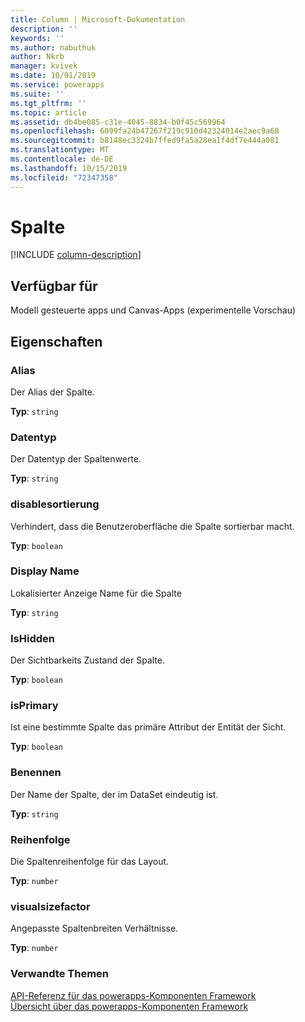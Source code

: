 ```yaml
---
title: Column | Microsoft-Dokumentation
description: ''
keywords: ''
ms.author: nabuthuk
author: Nkrb
manager: kvivek
ms.date: 10/01/2019
ms.service: powerapps
ms.suite: ''
ms.tgt_pltfrm: ''
ms.topic: article
ms.assetid: db4be085-c31e-4045-8834-b0f45c569964
ms.openlocfilehash: 6099fa24b47267f219c910d42324014e2aec9a68
ms.sourcegitcommit: b8148ec3324b7ffed9fa5a28ea1f4df7e444a081
ms.translationtype: MT
ms.contentlocale: de-DE
ms.lasthandoff: 10/15/2019
ms.locfileid: "72347358"
---
```

# <a name="column"></a>Spalte

[!INCLUDE [column-description](includes/column-description.md)]

## <a name="available-for"></a>Verfügbar für 

Modell gesteuerte apps und Canvas-Apps (experimentelle Vorschau)

## <a name="properties"></a>Eigenschaften

### <a name="alias"></a>Alias

Der Alias der Spalte.

**Typ**: `string`

### <a name="datatype"></a>Datentyp

Der Datentyp der Spaltenwerte.

**Typ**: `string`

### <a name="disablesorting"></a>disablesortierung

Verhindert, dass die Benutzeroberfläche die Spalte sortierbar macht.

**Typ**: `boolean`<br />

### <a name="displayname"></a>Display Name

Lokalisierter Anzeige Name für die Spalte

**Typ**: `string`

### <a name="ishidden"></a>IsHidden

Der Sichtbarkeits Zustand der Spalte.

**Typ**: `boolean`<br />

### <a name="isprimary"></a>isPrimary

Ist eine bestimmte Spalte das primäre Attribut der Entität der Sicht.

**Typ**: `boolean`<br />

### <a name="name"></a>Benennen

Der Name der Spalte, der im DataSet eindeutig ist.

**Typ**: `string`

### <a name="order"></a>Reihenfolge

Die Spaltenreihenfolge für das Layout.

**Typ**: `number`

### <a name="visualsizefactor"></a>visualsizefactor

Angepasste Spaltenbreiten Verhältnisse. 

**Typ**: `number`


### <a name="related-topics"></a>Verwandte Themen

[API-Referenz für das powerapps-Komponenten Framework](../reference/index.md)<br/>
[Übersicht über das powerapps-Komponenten Framework](../overview.md)